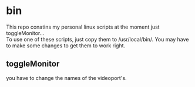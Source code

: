 # bin

This repo conatins my personal linux scripts
at the moment just toggleMonitor...   
To use one of these scripts, just copy them to /usr/local/bin/.
You may have to make some changes to get them to work right.
## toggleMonitor    
you have to change the names of the videoport's.

